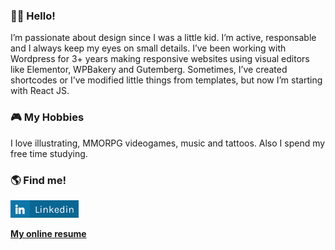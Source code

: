 ### 👋🏻 Hello!

I’m passionate about design since I was a little kid. I’m active, responsable and I always keep my eyes on small details. I’ve been working with Wordpress for 3+ years making responsive websites using visual editors like Elementor, WPBakery and Gutemberg. Sometimes, I’ve created shortcodes or I’ve modified little things from templates, but now I’m starting with React JS.

### 🎮 My Hobbies

I love illustrating, MMORPG videogames, music and tattoos. Also I spend my free time studying.

### 🌎 Find me!

![alt text](https://github.com/smcuartas/smcuartas/blob/main/Linkedin.jpg)


**[My online resume](https://smcuartas.github.io/resume/)**
